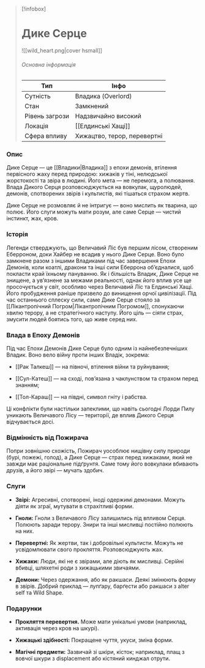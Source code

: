 > [!infobox]
> 
> # Дике Серце
> 
> ![[wild_heart.png|cover hsmall]]  
> 
> ###### Основна інформація
> 
> |Тип|Інфо|
> |---|---|
> |Сутність|Владика (Overlord)|
> |Стан|Замкнений|
> |Рівень загрози|Надзвичайно високий|
> |Локація|[[Елдинські Хащі]]|
> |Сфера впливу|Хижацтво, терор, перевертні|

### **Опис**

Дике Серце — це [[Владики|Владика]] з епохи демонів, втілення первісного жаху перед природою: хижаків у тіні, нелюдської жорстокості та звіра в людині. Його мета — не перемога, а полювання. Влада Дикого Серця розповсюджується на вовкулак, щуролюдей, демонів, спотворених звірів і культистів, які тішаться страхом жертв.

Дике Серце не розмовляє й не інтригує — воно мислить як тварина, що полює. Його слуги можуть мати розум, але саме Серце — чистий інстинкт, жах, кров.

### **Історія**

Легенди стверджують, що Величавий Ліс був першим лісом, створеним Еберроном, доки Хайбер не всадив у нього Дике Серце. Воно було замкнене разом з іншими Владиками під час завершення Епохи Демонів, коли коатлі, дракони та інші сили Еберрона об’єдналися, щоб покласти край їхньому пануванню. Як і більшість Владик, Дике Серце не знищене, а ув’язнене за межами реальності, однак його вплив усе ще просочується у світ, особливо через Величавий Ліс та Елдинські Хащі. Його пробудження раніше призвело до винищення орчої цивілізації. Під час останнього сплеску сили, саме Дике Серце стояло за [[Лікантропічний Погром|Лікантропічним Погромом]], спонукаючи хвилю терору, а не стратегічного наступу. Його ціль — сіяти страх, змусити людей боятись того, що живе серед них.

### **Влада в Епоху Демонів**

Під час Епохи Демонів Дике Серце було одним із найнебезпечніших Владик. Воно вело війну проти інших Владік, зокрема:

- [[Рак Талкеш]] — на півночі, втілення війни та руйнування;
    
- [[Сул-Катеш]] — на сході, пов’язана з чаклунством та страхом перед знанням;
    
- [[Тол-Караш]] — на півдні, символ гніту і рабства.
    

Ці конфлікти були настільки запеклими, що навіть сьогодні Лорди Пилу уникають Величавого Лісу — території, де вплив Дикого Серця відчувається досі.

### **Відмінність від Пожирача**

Попри зовнішню схожість, Пожирач уособлює нищівну силу природи (бурі, пожежі, голод), а Дике Серце — страх перед хижаками, який не завжди має раціональне підґрунтя. Саме тому його вовкулаки вбивають друзів, а його звірі — мучать здобич.

### **Слуги**

- **Звірі:** Агресивні, спотворені, іноді одержимі демонами. Можуть діяти як зграї, мутувати в страхітливі форми.
    
- **Гноли:** Гноли з Величавого Лісу залишились під впливом Серця. Полюють заради терору. Знири та інші мисливці постійно полюють на них.
    
- **Перевертні:** Як жертви, так і добровільні культисти. Можуть не усвідомлювати свого прокляття. Розповсюджують жах.
    
- **Хижаки:** Люди, які не є звірами, але діють як мисливці. Серійні вбивці, шляхетні роди з хижацькими звичаями.
    
- **Демони:** Через одержання, або як ракшаси. Деякі змінюють форму в звірів. Добрий приклад — лупґару, барґести або ракшаси з alter self та Wild Shape.
    

### **Подарунки**

- **Прокляття перевертня.** Може мати унікальні умови (наприклад, активація через кров на шкурі).
    
- **Хижацькі здібності:** Покращене чуття, укуси, зміна форми.
    
- **Магічні предмети:** Зазвичай зі шкіри, кісток; наприклад, плащ з вовчої шкури з displacement або кістяний кинджал отрути.
    
